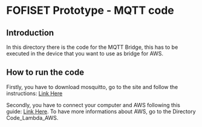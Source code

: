 # FOFISET Prototype - MQTT code

## Introduction
In this directory there is the code for the MQTT Bridge, this has to be executed in the device that you want to use as bridge for AWS. <br/>

## How to run the code
Firstly, you have to download mosquitto, go to the site and follow the instructions:  [Link Here](https://github.com/eclipse/mosquitto) 

Secondly, you have to connect your computer and AWS following this guide: [Link Here](https://aws.amazon.com/it/blogs/iot/how-to-bridge-mosquitto-mqtt-broker-to-aws-iot/). 
To have more informations about AWS, go to the Directory Code_Lambda_AWS.

